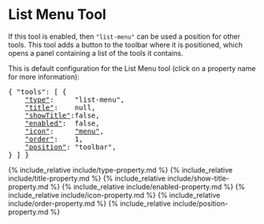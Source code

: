 # List Menu Tool

If this tool is enabled, then `"list-menu"` can be used a position for other tools.
This tool adds a button to the toolbar where it is positioned, which opens a panel containing a list of the tools it contains.

This is default configuration for the List Menu tool (click on a property name for more information):
<pre>
{ "tools": [ {
    <a href="#type-property"     >"type"</a>:     "list-menu",
    <a href="#title-property"    >"title"</a>:    null,
    <a href="#showtitle-property">"showTitle"</a>:false,
    <a href="#enabled-property"  >"enabled"</a>:  false,
    <a href="#icon-property"     >"icon"</a>:     <a href="https://material.io/tools/icons/?icon=help" target="material">"menu"</a>,
    <a href="#order-property"    >"order"</a>:    1,
    <a href="#position-property" >"position"</a>: "toolbar",
} ] }
</pre>

{% include_relative include/type-property.md %}
{% include_relative include/title-property.md %}
{% include_relative include/show-title-property.md %}
{% include_relative include/enabled-property.md %}
{% include_relative include/icon-property.md %}
{% include_relative include/order-property.md %}
{% include_relative include/position-property.md %}
